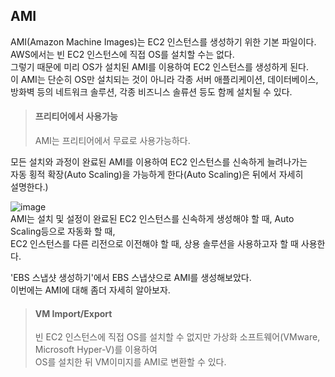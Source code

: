 ## AMI
AMI(Amazon Machine Images)는 EC2 인스턴스를 생성하기 위한 기본 파일이다.  
AWS에서는 빈 EC2 인스턴스에 직접 OS를 설치할 수는 없다.  
그렇기 때문에 미리 OS가 설치된 AMI를 이용하여 EC2 인스턴스를 생성하게 된다.  
이 AMI는 단순히 OS만 설치되는 것이 아니라 각종 서버 애플리케이션, 데이터베이스,  
방화벽 등의 네트워크 솔루션, 각종 비즈니스 솔류션 등도 함께 설치될 수 있다.  

>#### 프리티어에서 사용가능  
>AMI는 프리티어에서 무료로 사용가능하다. 

모든 설치와 과정이 완료된 AMI를 이용하여 EC2 인스턴스를 신속하게 늘려나가는  
자동 횡적 확장(Auto Scaling)을 가능하게 한다(Auto Scaling)은 뒤에서 자세히  
설명한다.)

![image](https://user-images.githubusercontent.com/33191974/138083739-3abf6161-3554-4e33-a352-cc964302be0d.png)  
AMI는 설치 및 설정이 완료된 EC2 인스턴스를 신속하게 생성해야 할 때, Auto Scaling등으로 자동화 할 때,  
EC2 인스턴스를 다른 리전으로 이전해야 할 때, 상용 솔루션을 사용하고자 할 때 사용한다.  
  
'EBS 스냅샷 생성하기'에서 EBS 스냅샷으로 AMI를 생성해보았다.  
이번에는 AMI에 대해 좀더 자세히 알아보자.  

>#### VM Import/Export
>빈 EC2 인스턴스에 직접 OS를 설치할 수 없지만 가상화 소프트웨어(VMware, Microsoft Hyper-V)를 이용하여  
>OS를 설치한 뒤 VM이미지를 AMI로 변환할 수 있다.  
